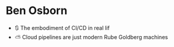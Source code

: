 # Ben Osborn

- 🔃 The embodiment of CI/CD in real lif
- ⛅ Cloud pipelines are just modern Rube Goldberg machines
